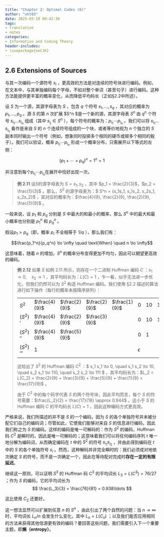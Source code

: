 ```yaml
---
title: "Chapter 2: Optimal Codes (6)"
author: "xht03"
date: 2025-03-18 09:42:30
tags:
- translation
- notes
categories:
- Information and Coding Theory
header-includes:
- \usepackage{xeCJK}
---
```


## 2.6 Extensions of Sources

与其一次编码一个源符号 $s_i$ ，更高效的方法是对连续的符号块进行编码。例如，在文本中，与其单独编码每个字母，不如对整个单词（甚至句子）进行编码。这种方法能提供更丰富的概率变化，从而降低平均码长（正如§2.2中所述）。

设 $S$ 为一个源，其源字母表为 $S$ ，包含 $q$ 个符号 $s_1, \dots, s_q$ ，其对应的概率为 $p_1, \dots, p_q$ 。源 $S$ 的第 $n$ 次扩展 $S^n $是一个新的源，其源字母表 $S^n$ 由 $q^n$ 个符号 $s_{i_1} \dots s_{i_n}$ 组成（其中 $s_{i_j} \in S^n$ ），每个符号的概率为：$p_{i_1} \cdots p_{i_n}$ 。我们可以将 $s_{i_1} \dots s_{i_n}$ 看作是来自 $S$ 的 $n$ 个连续符号组成的一个块，或者等价地视为 $n$ 个独立的 $S$ 副本同时输出一个符号（例如，想象同时投掷多个相同的硬币或掷多个相同的骰子）。我们可以验证，概率 $p_{i_1} \cdots p_{i_n}$ 形成一个概率分布，只需展开以下等式的左侧：

$$ (p_1 + \cdots + p_q)^n = 1^n = 1 $$

并注意到每个$p_{i_1} \cdots p_{i_n}$在展开中恰好出现一次。

> **例 2.11**
> 设$S$的源字母表为 $S = {s_1, s_2}$ ，其中 $p_1 = \frac{2}{3}$，$p_2 = \frac{1}{3}$ 。那么，$S^2$ 的源字母表为：$ S^n = \{s_1s_1, s_1s_2, s_2s_1, s_2s_2\}$ ，其对应的概率为：$\frac{4}{9}, \frac{2}{9}, \frac{2}{9}, \frac{1}{9}$ 。

一般来说，设 $p_1$ 和 $p_q$ 分别是 $S$ 中最大的和最小的概率，那么 $S^n$ 中的最大和最小概率也分别是 ${p_1}^n$ 和 ${p_q}^n$ 。

假设$p_1 > p_q$（即，概率 $p_i$ 不全相等于 $1/q$ ），那么我们有：

$$\frac{p_1^n}{p_q^n} \to \infty \quad \text{When} \quad n \to \infty$$

这意味着，随着 $n$ 的增加，$S^n$ 的概率分布变得更加不均匀，因此可以期望更高效的编码。

> **例 2.12**
> 如果 $S$ 如例 2.11 所示，则存在一个二进制 Huffman 编码 $C$ ：$s_1 \to 0, \quad s_2 \to 1$ ，其平均码长为：$L(C) = 1$ ，乍一看，似乎无法进一步优化，但我们仍然可以为 $S^2$ 构造 Huffman 编码。我们使用 §2.2 描述的算法进行如下操作（每行的概率未按降序排列）：
>
> |            |                |                |                  |               |            |           |             |           |
> |------------|----------------|----------------|------------------|---------------|------------|-----------|-------------|-----------|
> | $S^2$      | $\frac{4}{9}$  | $\frac{2}{9}$  | $\frac{2}{9}$    | $\frac{1}{9}$ |      0     |     10    |     110     |    111    | 
> | $(S^2)'$   | $\frac{4}{9}$  | $\frac{2}{9}$  | $\frac{3}{9}$    |               |      0     |     10    |     11      |           |
> | $(S^2)''$  | $\frac{4}{9}$  | $\frac{5}{9}$  |                  |               |      0     |     1     |             |           |
> | $(S^2)'''$ | $1$            |                |                  |               | $\epsilon$ |           |             |           |
>
> 这给出了 $S^2$ 的 Huffman 编码 $C^2$ ：$ s_1 s_1 \to 0, \quad s_1 s_2 \to 10, \quad s_2 s_1 \to 110, \quad s_2 s_2 \to 111 $ ，其平均码长为：$L_2 = L(C_2) = \frac{2}{9} + \frac{3}{9} + \frac{5}{9} + \frac{1}{9} = \frac{17}{9}$ 。
>
> 由于 $C^2$ 中的每个码字代表 $S$ 的两个符号块，因此平均而言，每个 $S$ 的符号需要：$\frac{L_2}{2} = \frac{17}{18} \approx 0.944$ 。这小于 $S$ 的 Huffman 编码 $C$ 的平均码长 $L(C) = 1$ ，因此这种编码方式更高效。

严格来说，我们所描述的并不是 $S$ 的一个编码，因为 $S$ 的各个单独符号并未被分配它们自己的编码词；尽管如此，它使我们能够对来自 $S$ 的信息进行编码，因此我们称之为 $S$ 的编码。这样的编码是唯一可解码的：作为 $S^2$ 的编码，Huffman 码 $C^2$ 是瞬时的，因此是唯一可解码的；这意味着我们可以将任何编码序列 $t$ 唯一地分解为编码词，从而确定编码在 $t$ 中的 $S^2$ 的符号 $s_{i_1}s_{i_2}$ ，并由此得到编码在 $t$ 中的 $S$ 的各个单独符号 $s_i$ 。然而，这种解码并非完全瞬时的：我们必须成对地依次确定 $S$ 的符号，而不是一次确定一个，因此在等待配对完成时**存在一定的有限延迟**。

继续这一原则，可以证明 $S^3$ 的 Huffman 码 $C^3$ 的平均词长 $L_3 = L(C^3) = 76/27$ ；作为 $S$ 的编码，它的平均词长为
$$
\frac{L_3}{3} = \frac{76}{81} = 0.938\ldots
$$

这比使用 $C_2$ 还要好。

这一想法显然可以扩展到任意 $n$ 的 $S^n$ ，由此引出了两个自然的问题：当 $n \to \infty$ 时，平均词长 $L_n / n$ 会发生什么变化，其中 $L_n = L(C_n)$ ；以及我们能否应用相同的方法来获得其他信源更有效的编码？要回答这些问题，我们需要引入下一个重要主题，即**熵（entropy）**。



